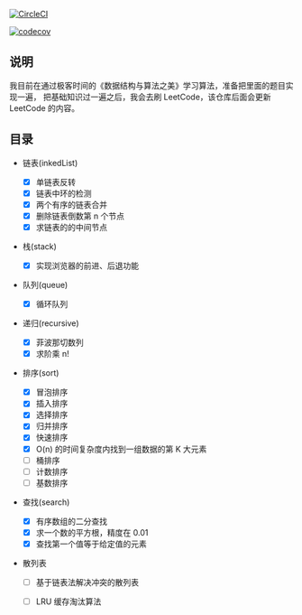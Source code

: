

[![CircleCI](https://circleci.com/gh/mysteryven/algo.svg?style=svg)](https://circleci.com/gh/mysteryven/algo)

[![codecov](https://codecov.io/gh/mysteryven/algo/branch/master/graph/badge.svg)](https://codecov.io/gh/mysteryven/algo)

## 说明 

我目前在通过极客时间的《数据结构与算法之美》学习算法，准备把里面的题目实现一遍， 把基础知识过一遍之后，我会去刷 LeetCode，该仓库后面会更新 LeetCode 的内容。

## 目录

- 链表(inkedList)
  - [x] 单链表反转
  - [x] 链表中环的检测
  - [x] 两个有序的链表合并
  - [x] 删除链表倒数第 n 个节点
  - [x] 求链表的的中间节点

- 栈(stack)
  - [x] 实现浏览器的前进、后退功能

- 队列(queue)
  - [x] 循环队列

- 递归(recursive)
  - [x] 菲波那切数列
  - [x] 求阶乘 n!

- 排序(sort)

  - [x] 冒泡排序
  - [x] 插入排序
  - [x] 选择排序
  - [x] 归并排序
  - [x] 快速排序
  - [x] O(n) 的时间复杂度内找到一组数据的第 K 大元素
  - [ ] 桶排序
  - [ ] 计数排序
  - [ ] 基数排序

- 查找(search)
  - [x] 有序数组的二分查找
  - [x] 求一个数的平方根，精度在 0.01
  - [x] 查找第一个值等于给定值的元素

- 散列表
  - [ ] 基于链表法解决冲突的散列表
  - [ ] LRU 缓存淘汰算法




